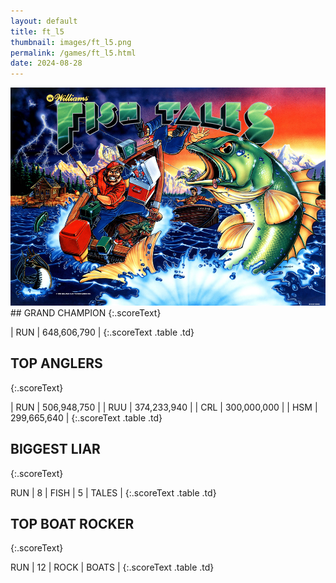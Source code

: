 ```yaml
---
layout: default
title: ft_l5
thumbnail: images/ft_l5.png
permalink: /games/ft_l5.html
date: 2024-08-28
---
```


<img src="../images/ft_l5.png" class="gameThumbnail img-fluid mx-auto align-middle">
## GRAND CHAMPION
{:.scoreText}

| RUN | 648,606,790 | 
{:.scoreText .table .td}

## TOP ANGLERS
{:.scoreText}

| RUN | 506,948,750 | 
| RUU | 374,233,940 | 
| CRL | 300,000,000 | 
| HSM | 299,665,640 | 
{:.scoreText .table .td}

## BIGGEST LIAR
{:.scoreText}

RUN
| 8 | FISH | 5 | TALES | 
{:.scoreText .table .td}

## TOP BOAT ROCKER
{:.scoreText}

RUN
| 12 | ROCK | BOATS | 
{:.scoreText .table .td}
